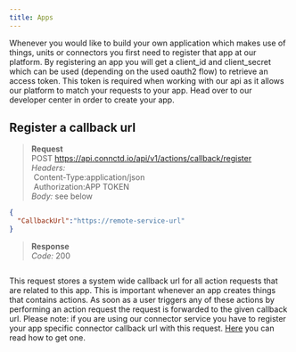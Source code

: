 ```yaml
---
title: Apps
---
```


Whenever you would like to build your own application which makes use of things, units or connectors you first need
to register that app at our platform. By registering an app you will get a client_id and client_secret which can be
used (depending on the used oauth2 flow) to retrieve an access token. This token is required when working with our api as it allows our platform to match your requests to your app. Head over to our developer center in order to create your app.

## Register a callback url

> **Request**<br>
> POST https://api.connctd.io/api/v1/actions/callback/register<br>
> *Headers:*<br>
> &nbsp;Content-Type:application/json<br>
> &nbsp;Authorization:APP TOKEN<br>
> *Body:* see below<br>

```json
{
  "CallbackUrl":"https://remote-service-url"
}
```

> **Response**<br>
> *Code:* 200

```json
```

This request stores a system wide callback url for all action requests that are related to this app. This is important whenever an app creates things that contains actions. As soon as a user triggers any of these actions by performing an action request the request is forwarded to the given callback url. Please note: if you are using our connector service you have to register your app specific connector callback url with this request. [Here](#get-connector-service-callback-url) you can read how to get one.
